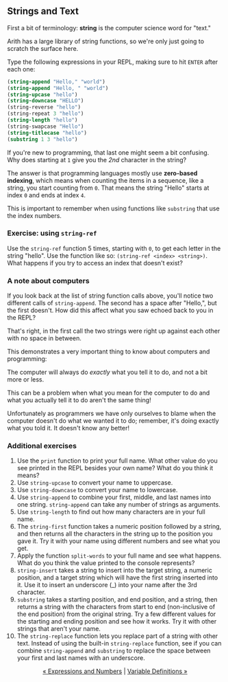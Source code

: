 ## Strings and Text

First a bit of terminology: **string** is the computer science word for "text."

Arith has a large library of string functions, so we're only just going to scratch the surface here.

Type the following expressions in your REPL, making sure to hit `ENTER` after each one:

```scheme
(string-append "Hello," "world")
(string-append "Hello, " "world")
(string-upcase "hello")
(string-downcase "HELLO")
(string-reverse "hello")
(string-repeat 3 "hello")
(string-length "hello")
(string-swapcase "Hello")
(string-titlecase "hello")
(substring 1 3 "hello")
```

If you're new to programming, that last one might seem a bit confusing. Why does starting at `1` give you the *2nd* character in the string?

The answer is that programming languages mostly use **zero-based indexing**, which means when counting the items in a sequence, like a string, you start counting from `0`. That means the string "Hello" starts at index `0` and ends at index `4`.

This is important to remember when using functions like `substring` that use the index numbers.

### Exercise: using `string-ref`

Use the `string-ref` function 5 times, starting with `0`, to get each letter in the string "hello". Use the function like so: `(string-ref <index> <string>)`. What happens if you try to access an index that doesn't exist?

### A note about computers

If you look back at the list of string function calls above, you'll notice two different calls of `string-append`. The second has a space after "Hello,", but the first doesn't. How did this affect what you saw echoed back to you in the REPL?

That's right, in the first call the two strings were right up against each other with no space in between.

This demonstrates a very important thing to know about computers and programming:

The computer will always do *exactly* what you tell it to do, and not a bit more or less.

This can be a problem when what you mean for the computer to do and what you actually tell it to do aren't the same thing!

Unfortunately as programmers we have only ourselves to blame when the computer doesn't do what we wanted it to do; remember, it's doing exactly what you told it. It doesn't know any better!

### Additional exercises

1. Use the `print` function to print your full name. What other value do you see printed in the REPL besides your own name? What do you think it means?
2. Use `string-upcase` to convert your name to uppercase.
3. Use `string-downcase` to convert your name to lowercase.
4. Use `string-append` to combine your first, middle, and last names into one string. `string-append` can take any number of strings as arguments.
5. Use `string-length` to find out how many characters are in your full name.
6. The `string-first` function takes a numeric position followed by a string, and then returns all the characters in the string up to the position you gave it. Try it with your name using different numbers and see what you get.
7. Apply the function `split-words` to your full name and see what happens. What do you think the value printed to the console represents?
8. `string-insert` takes a string to insert into the target string, a numeric position, and a target string which will have the first string inserted into it. Use it to insert an underscore (_) into your name after the 3rd character.
9. `substring` takes a starting position, and end position, and a string, then returns a string with the characters from start to end (non-inclusive of the end position) from the original string. Try a few different values for the starting and ending position and see how it works. Try it with other strings that aren't your name.
10. The `string-replace` function lets you replace part of a string with other text. Instead of using the built-in `string-replace` function, see if you can combine `string-append` and `substring` to replace the space between your first and last names with an underscore.

<p style="text-align: center"><a href="https://jasonsbarr.github.io/arith/#/tutorial/expressions">&laquo; Expressions and Numbers</a> | <a href="https://jasonsbarr.github.io/arith/#/tutorial/expressions">Variable Definitions &raquo;</a></p>

